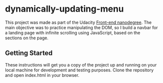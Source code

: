 # dynamically-updating-menu

This project was made as part of the Udacity [Front-end nanodegree](https://www.udacity.com/course/front-end-web-developer-nanodegree--nd0011). The main objective was to practice manipulating the DOM, so I build a navbar for a landing page with infinite scrolling using JavaScript, based on the sections on the page.

## Getting Started

These instructions will get you a copy of the project up and running on your local machine for development and testing purposes. Clone the repository and open index.html in your browser.

